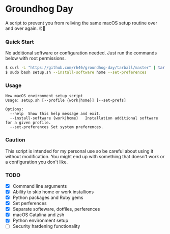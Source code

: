 # Groundhog Day
A script to prevent you from reliving the same macOS setup routine over and over again. :alarm_clock::repeat:

### Quick Start
No additional software or configuration needed. Just run the commands below with root permissions.
```sh
$ curl -L "https://github.com/rh46/groundhog-day/tarball/master" | tar -xz --strip-components=1
$ sudo bash setup.sh --install-software home --set-preferences
```

### Usage
```
New macOS environment setup script 
Usage: setup.sh [--profile {work|home}] [--set-prefs]

Options:
  --help  Show this help message and exit.
  --install-software {work|home}   Installation additional software for a given profile.
  --set-preferences Set system preferences.
```

### Caution
This script is intended for my personal use so be careful about using it without modification. You might end up with something that doesn't work or a configuration you don't like.

### TODO
- [x] Command line arguments
- [x] Ability to skip home or work installions
- [x] Python packages and Ruby gems
- [x] Set perferences
- [x] Separate softeware, dotfiles, perferences
- [x] macOS Catalina and zsh
- [x] Python environment setup
- [ ] Security hardening functionality
